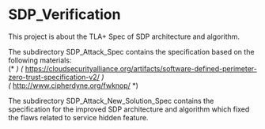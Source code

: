 # SDP_Verification

This project is about the TLA+ Spec of SDP architecture and algorithm.

The subdirectory  SDP_Attack_Spec  contains the specification based on the following materials:                  
(*                                                                         *)
(* https://cloudsecurityalliance.org/artifacts/software-defined-perimeter-zero-trust-specification-v2/  *)                                           
(* http://www.cipherdyne.org/fwknop/                                       *)


The subdirectory  SDP_Attack_New_Solution_Spec  contains the specification for the improved SDP architecture and 
algorithm which fixed the flaws related to service hidden feature.
